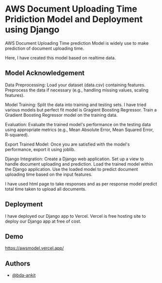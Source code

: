 
# AWS Document Uploading Time Pridiction Model and Deployment using Django

AWS Document Uploading Time prediction Model is widely use to make prediction of document uploading time.

Here, I have created this model based on realtime data.

## Model Acknowledgement

Data Preprocessing:
Load your dataset (data.csv) containing features.
Preprocess the data if necessary (e.g., handling missing values, scaling features).

Model Training:
Split the data into training and testing sets.
I have tried various models but perfect fit model is Gragient Boosting Regressor. Train a Gradient Boosting Regressor model on the training data.

Evaluation:
Evaluate the trained model's performance on the testing data using appropriate metrics (e.g., Mean Absolute Error, Mean Squared Error, R-squared).

Export Trained Model:
Once you are satisfied with the model's performance, export it using joblib.

Django Integration:
Create a Django web application.
Set up a view to handle document uploading and prediction.
Load the trained model within the Django application.
Use the loaded model to predict document uploading time based on the input features.

I have used html page to take responses and as per response model predict total time taken to upload all documents.
## Deployment

I have deployed our Django app to Vercel. Vercel is free hosting site to deploy our Django app at free of cost.

## Demo

https://awsmodel.vercel.app/

## Authors

- [@bda-ankit](https://www.github.com/bda-ankit)
